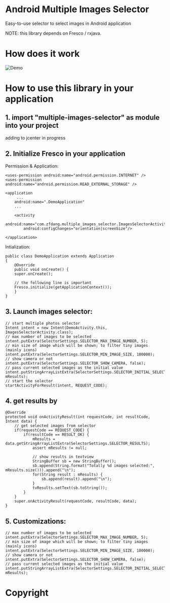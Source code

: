 # Android Multiple Images Selector

Easy-to-use selector to select images in Android application

NOTE: this library depends on Fresco / rxjava. 

# How does it work
![Demo](demo.gif)


# How to use this library in your application

## 1. import "multiple-images-selector" as module into your project

adding to jcenter in progress

## 2. Initialize Fresco in your application
Permission & Application:

    <uses-permission android:name="android.permission.INTERNET" />
    <uses-permission android:name="android.permission.READ_EXTERNAL_STORAGE" />

    <application
    	 ...
        android:name=".DemoApplication"
        ...
        
        <activity
            android:name="com.zfdang.multiple_images_selector.ImagesSelectorActivity"
            android:configChanges="orientation|screenSize"/>
        
	</application>

Intialization:

	public class DemoApplication extends Application
	{
    	@Override
    	public void onCreate() {
        super.onCreate();

        // the following line is important
        Fresco.initialize(getApplicationContext());
    	}
	}
 


## 3. Launch images selector:

    // start multiple photos selector
    Intent intent = new Intent(DemoActivity.this, ImagesSelectorActivity.class);
    // max number of images to be selected
    intent.putExtra(SelectorSettings.SELECTOR_MAX_IMAGE_NUMBER, 5);
    // min size of image which will be shown; to filter tiny images (mainly icons)
    intent.putExtra(SelectorSettings.SELECTOR_MIN_IMAGE_SIZE, 100000);
    // show camera or not
    intent.putExtra(SelectorSettings.SELECTOR_SHOW_CAMERA, false);
    // pass current selected images as the initial value
    intent.putStringArrayListExtra(SelectorSettings.SELECTOR_INITIAL_SELECTED_LIST, mResults);
    // start the selector
    startActivityForResult(intent, REQUEST_CODE);


## 4. get results by
    @Override
    protected void onActivityResult(int requestCode, int resultCode, Intent data) {
        // get selected images from selector
        if(requestCode == REQUEST_CODE) {
            if(resultCode == RESULT_OK) {
                mResults = data.getStringArrayListExtra(SelectorSettings.SELECTOR_RESULTS);
                assert mResults != null;

                // show results in textview
                StringBuffer sb = new StringBuffer();
                sb.append(String.format("Totally %d images selected:", mResults.size())).append("\n");
                for(String result : mResults) {
                    sb.append(result).append("\n");
                }
                tvResults.setText(sb.toString());
            }
        }
        super.onActivityResult(requestCode, resultCode, data);
    }


## 5. Customizations:

    // max number of images to be selected
    intent.putExtra(SelectorSettings.SELECTOR_MAX_IMAGE_NUMBER, 5);
    // min size of image which will be shown; to filter tiny images (mainly icons)
    intent.putExtra(SelectorSettings.SELECTOR_MIN_IMAGE_SIZE, 100000);
    // show camera or not
    intent.putExtra(SelectorSettings.SELECTOR_SHOW_CAMERA, false);
    // pass current selected images as the initial value
    intent.putStringArrayListExtra(SelectorSettings.SELECTOR_INITIAL_SELECTED_LIST, mResults);


# Copyright

